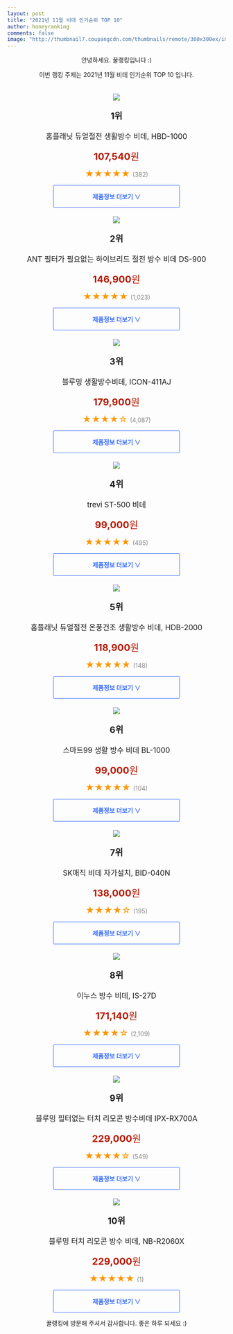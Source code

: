 ```yaml
--- 
layout: post 
title: "2021년 11월 비데 인기순위 TOP 10" 
author: honeyranking 
comments: false 
image: "http://thumbnail7.coupangcdn.com/thumbnails/remote/300x300ex/image/retail/images/221093627979531-63fb3a8d-67f4-44c7-9ebf-7502351d3e30.jpg" 
--- 
```

<p style="text-align: center;">안녕하세요. 꿀랭킹입니다 :)</p> <p style="text-align: center;">이번 랭킹 주제는 2021년 11월 비데 인기순위 TOP 10 입니다.</p><center><img src="http://thumbnail7.coupangcdn.com/thumbnails/remote/300x300ex/image/retail/images/221093627979531-63fb3a8d-67f4-44c7-9ebf-7502351d3e30.jpg" style="margin-top:20px" /></center> <p style="text-align: center; font-size: 20px"><b>1위</b></p> <p style="text-align: center; font-size: 17px">홈플래닛 듀얼절전 생활방수 비데, HBD-1000</p> <p style="text-align: center;"><span style="color: #b61800; font-size: 22px;"><b>107,540</b>원</span></p> <p style="text-align: center;"><span style="color: #ff9600; font-size: 20px;">★★★★★ </span><span style="color: #878787;">(382)</span></p> <center><a href="https://coupa.ng/cai1qm"> <div style="font-size: 14px; display: inline-block; padding: 15px 90px; color: #346aff; border-radius: 2px; border: 1px solid #346aff; cursor: pointer;"><b>제품정보 더보기 &or;</b></div> </a></center><center><img src="http://thumbnail9.coupangcdn.com/thumbnails/remote/300x300ex/image/retail/images/702253449886159-0d8c1e27-86c3-4367-9816-d0eba4be7f81.jpg" style="margin-top:20px" /></center> <p style="text-align: center; font-size: 20px"><b>2위</b></p> <p style="text-align: center; font-size: 17px">ANT 필터가 필요없는 하이브리드 절전 방수 비데 DS-900</p> <p style="text-align: center;"><span style="color: #b61800; font-size: 22px;"><b>146,900</b>원</span></p> <p style="text-align: center;"><span style="color: #ff9600; font-size: 20px;">★★★★★ </span><span style="color: #878787;">(1,023)</span></p> <center><a href="https://coupa.ng/cai1qo"> <div style="font-size: 14px; display: inline-block; padding: 15px 90px; color: #346aff; border-radius: 2px; border: 1px solid #346aff; cursor: pointer;"><b>제품정보 더보기 &or;</b></div> </a></center><center><img src="http://thumbnail7.coupangcdn.com/thumbnails/remote/300x300ex/image/vendor_inventory/f46a/640f06d1771ccedb95b92cc6a235a15ad9a950c826efc745abb35fcf9f13.png" style="margin-top:20px" /></center> <p style="text-align: center; font-size: 20px"><b>3위</b></p> <p style="text-align: center; font-size: 17px">블루밍 생활방수비데, ICON-411AJ</p> <p style="text-align: center;"><span style="color: #b61800; font-size: 22px;"><b>179,900</b>원</span></p> <p style="text-align: center;"><span style="color: #ff9600; font-size: 20px;">★★★★☆ </span><span style="color: #878787;">(4,087)</span></p> <center><a href="https://coupa.ng/cai1qr"> <div style="font-size: 14px; display: inline-block; padding: 15px 90px; color: #346aff; border-radius: 2px; border: 1px solid #346aff; cursor: pointer;"><b>제품정보 더보기 &or;</b></div> </a></center><center><img src="http://thumbnail6.coupangcdn.com/thumbnails/remote/300x300ex/image/retail/images/2021/02/09/17/8/0a691cb9-3721-4c57-8799-00d1ec999727.jpg" style="margin-top:20px" /></center> <p style="text-align: center; font-size: 20px"><b>4위</b></p> <p style="text-align: center; font-size: 17px">trevi ST-500 비데</p> <p style="text-align: center;"><span style="color: #b61800; font-size: 22px;"><b>99,000</b>원</span></p> <p style="text-align: center;"><span style="color: #ff9600; font-size: 20px;">★★★★★ </span><span style="color: #878787;">(495)</span></p> <center><a href="https://coupa.ng/cai1qt"> <div style="font-size: 14px; display: inline-block; padding: 15px 90px; color: #346aff; border-radius: 2px; border: 1px solid #346aff; cursor: pointer;"><b>제품정보 더보기 &or;</b></div> </a></center><center><img src="http://thumbnail6.coupangcdn.com/thumbnails/remote/300x300ex/image/retail/images/221100788929510-3edc0271-a8e1-4f85-b4a5-abcb3383efab.jpg" style="margin-top:20px" /></center> <p style="text-align: center; font-size: 20px"><b>5위</b></p> <p style="text-align: center; font-size: 17px">홈플래닛 듀얼절전 온풍건조 생활방수 비데, HDB-2000</p> <p style="text-align: center;"><span style="color: #b61800; font-size: 22px;"><b>118,900</b>원</span></p> <p style="text-align: center;"><span style="color: #ff9600; font-size: 20px;">★★★★★ </span><span style="color: #878787;">(148)</span></p> <center><a href="https://coupa.ng/cai1qw"> <div style="font-size: 14px; display: inline-block; padding: 15px 90px; color: #346aff; border-radius: 2px; border: 1px solid #346aff; cursor: pointer;"><b>제품정보 더보기 &or;</b></div> </a></center><center><img src="http://thumbnail10.coupangcdn.com/thumbnails/remote/300x300ex/image/retail/images/2021/04/08/13/5/75223812-c389-4bb0-9c1c-51035ecf4304.jpg" style="margin-top:20px" /></center> <p style="text-align: center; font-size: 20px"><b>6위</b></p> <p style="text-align: center; font-size: 17px">스마트99 생활 방수 비데 BL-1000</p> <p style="text-align: center;"><span style="color: #b61800; font-size: 22px;"><b>99,000</b>원</span></p> <p style="text-align: center;"><span style="color: #ff9600; font-size: 20px;">★★★★★ </span><span style="color: #878787;">(104)</span></p> <center><a href="https://coupa.ng/cai1qy"> <div style="font-size: 14px; display: inline-block; padding: 15px 90px; color: #346aff; border-radius: 2px; border: 1px solid #346aff; cursor: pointer;"><b>제품정보 더보기 &or;</b></div> </a></center><center><img src="http://thumbnail6.coupangcdn.com/thumbnails/remote/300x300ex/image/retail/images/2020/10/19/14/2/5a2b05f5-8b8f-4b03-b636-00017c8ea0a4.jpg" style="margin-top:20px" /></center> <p style="text-align: center; font-size: 20px"><b>7위</b></p> <p style="text-align: center; font-size: 17px">SK매직 비데 자가설치, BID-040N</p> <p style="text-align: center;"><span style="color: #b61800; font-size: 22px;"><b>138,000</b>원</span></p> <p style="text-align: center;"><span style="color: #ff9600; font-size: 20px;">★★★★☆ </span><span style="color: #878787;">(195)</span></p> <center><a href="https://coupa.ng/cai1qB"> <div style="font-size: 14px; display: inline-block; padding: 15px 90px; color: #346aff; border-radius: 2px; border: 1px solid #346aff; cursor: pointer;"><b>제품정보 더보기 &or;</b></div> </a></center><center><img src="http://thumbnail10.coupangcdn.com/thumbnails/remote/300x300ex/image/retail/images/1801276035103349-5a87c9b2-f1ff-4bbc-b945-0b906fba45e3.jpg" style="margin-top:20px" /></center> <p style="text-align: center; font-size: 20px"><b>8위</b></p> <p style="text-align: center; font-size: 17px">이누스 방수 비데, IS-27D</p> <p style="text-align: center;"><span style="color: #b61800; font-size: 22px;"><b>171,140</b>원</span></p> <p style="text-align: center;"><span style="color: #ff9600; font-size: 20px;">★★★★☆ </span><span style="color: #878787;">(2,109)</span></p> <center><a href=""> <div style="font-size: 14px; display: inline-block; padding: 15px 90px; color: #346aff; border-radius: 2px; border: 1px solid #346aff; cursor: pointer;"><b>제품정보 더보기 &or;</b></div> </a></center><center><img src="http://thumbnail7.coupangcdn.com/thumbnails/remote/300x300ex/image/retail/images/1212673264478790-b7f7275a-e59b-46ea-a23b-4840076400bc.png" style="margin-top:20px" /></center> <p style="text-align: center; font-size: 20px"><b>9위</b></p> <p style="text-align: center; font-size: 17px">블루밍 필터없는 터치 리모콘 방수비데 IPX-RX700A</p> <p style="text-align: center;"><span style="color: #b61800; font-size: 22px;"><b>229,000</b>원</span></p> <p style="text-align: center;"><span style="color: #ff9600; font-size: 20px;">★★★★☆ </span><span style="color: #878787;">(549)</span></p> <center><a href="https://coupa.ng/cai1qD"> <div style="font-size: 14px; display: inline-block; padding: 15px 90px; color: #346aff; border-radius: 2px; border: 1px solid #346aff; cursor: pointer;"><b>제품정보 더보기 &or;</b></div> </a></center><center><img src="http://thumbnail7.coupangcdn.com/thumbnails/remote/300x300ex/image/retail/images/2020/10/05/9/8/14d73671-5e23-4ed7-b379-0810c7a2860f.jpg" style="margin-top:20px" /></center> <p style="text-align: center; font-size: 20px"><b>10위</b></p> <p style="text-align: center; font-size: 17px">블루밍 터치 리모콘 방수 비데, NB-R2060X</p> <p style="text-align: center;"><span style="color: #b61800; font-size: 22px;"><b>229,000</b>원</span></p> <p style="text-align: center;"><span style="color: #ff9600; font-size: 20px;">★★★★★ </span><span style="color: #878787;">(1)</span></p> <center><a href=""> <div style="font-size: 14px; display: inline-block; padding: 15px 90px; color: #346aff; border-radius: 2px; border: 1px solid #346aff; cursor: pointer;"><b>제품정보 더보기 &or;</b></div> </a></center> <p style="text-align: center;">꿀랭킹에 방문해 주셔서 감사합니다. 좋은 하루 되세요 :)</p>
